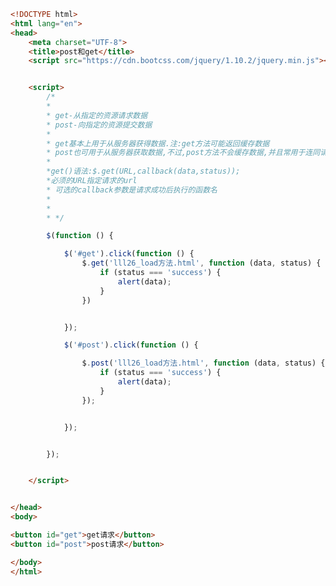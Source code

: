 
<BlogInfo id="554" title="27.post和get" author="白日梦想猿" pv=0 read_times=0 pre_cost_time=0分59秒 category="jQuery学习" tag_list="['jQuery学习']" create_time="2021.10.15 16:52:15" update_time="2021.10.15 17:16:58" />

```html
<!DOCTYPE html>
<html lang="en">
<head>
    <meta charset="UTF-8">
    <title>post和get</title>
    <script src="https://cdn.bootcss.com/jquery/1.10.2/jquery.min.js"></script>


    <script>
        /*
        *
        * get-从指定的资源请求数据
        * post-向指定的资源提交数据
        *
        * get基本上用于从服务器获得数据.注:get方法可能返回缓存数据
        * post也可用于从服务器获取数据,不过,post方法不会缓存数据,并且常用于连同请求一起发送数据
        *
        *get()语法:$.get(URL,callback(data,status));
        *必须的URL指定请求的url
        * 可选的callback参数是请求成功后执行的函数名
        *
        *
        * */

        $(function () {

            $('#get').click(function () {
                $.get('lll26_load方法.html', function (data, status) {
                    if (status === 'success') {
                        alert(data);
                    }
                })


            });

            $('#post').click(function () {

                $.post('lll26_load方法.html', function (data, status) {
                    if (status === 'success') {
                        alert(data);
                    }
                });


            });


        });


    </script>


</head>
<body>

<button id="get">get请求</button>
<button id="post">post请求</button>

</body>
</html>
```

